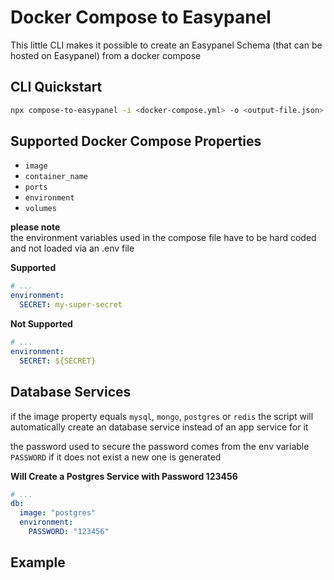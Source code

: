 # Docker Compose to Easypanel

This little CLI makes it possible to create an Easypanel Schema (that can be hosted on Easypanel) from a docker compose

## CLI Quickstart

```sh
npx compose-to-easypanel -i <docker-compose.yml> -o <output-file.json>
```

## Supported Docker Compose Properties

- `image`
- `container_name`
- `ports`
- `environment`
- `volumes`

**please note**  
the environment variables used in the compose file have to be hard coded and not loaded via an .env file

**Supported**

```yml
# ...
environment:
  SECRET: my-super-secret
```

**Not Supported**

```yml
# ...
environment:
  SECRET: ${SECRET}
```

## Database Services

if the image property equals `mysql`, `mongo`, `postgres` or `redis` the script will automatically create an database service instead of an app service for it

the password used to secure the password comes from the env variable `PASSWORD` if it does not exist a new one is generated

**Will Create a Postgres Service with Password 123456**

```yml
# ...
db:
  image: "postgres"
  environment:
    PASSWORD: "123456"
```

## Example
